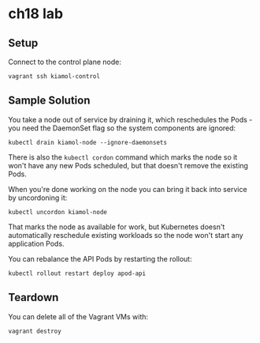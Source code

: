 # ch18 lab

## Setup

Connect to the control plane node:

```
vagrant ssh kiamol-control
```

## Sample Solution

You take a node out of service by draining it, which reschedules the Pods - you need the DaemonSet flag so the system components are ignored:

```
kubectl drain kiamol-node --ignore-daemonsets
```

There is also the `kubectl cordon` command which marks the node so it won't have any new Pods scheduled, but that doesn't remove the existing Pods.

When you're done working on the node you can bring it back into service by uncordoning it:

```
kubectl uncordon kiamol-node
```

That marks the node as available for work, but Kubernetes doesn't automatically reschedule existing workloads so the node won't start any application Pods. 

You can rebalance the API Pods by restarting the rollout:

```
kubectl rollout restart deploy apod-api
```

## Teardown

You can delete all of the Vagrant VMs with:

```
vagrant destroy
```